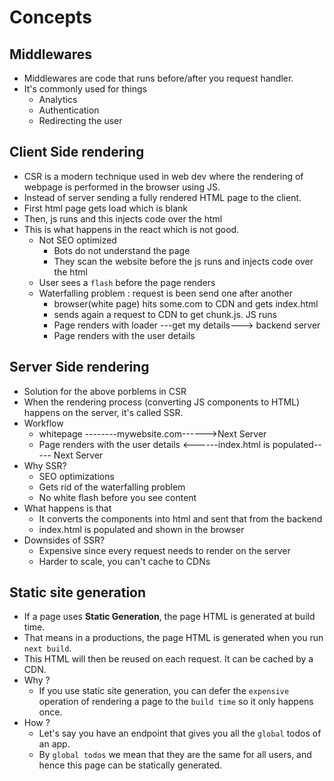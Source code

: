# Concepts

## Middlewares

- Middlewares are code that runs before/after you request handler.
- It's commonly used for things
  - Analytics
  - Authentication
  - Redirecting the user

## Client Side rendering

- CSR is a modern technique used in web dev where the rendering of webpage is performed in the browser using JS.
- Instead of server sending a fully rendered HTML page to the client.
- First html page gets load which is blank
- Then, js runs and this injects code over the html
- This is what happens in the react which is not good.
  - Not SEO optimized
    - Bots do not understand the page
    - They scan the website before the js runs and injects code over the html
  - User sees a `flash` before the page renders
  - Waterfalling problem : request is been send one after another
    - browser(white page) hits some.com to CDN and gets index.html
    - sends again a request to CDN to get chunk.js. JS runs
    - Page renders with loader ---get my details---> backend server
    - Page renders with the user details

## Server Side rendering

- Solution for the above porblems in CSR
- When the rendering process (converting JS components to HTML) happens on the server, it's called SSR.
- Workflow
  - whitepage --------mywebsite.com------>Next Server
  - Page renders with the user details <------index.html is populated----- Next Server
- Why SSR?
  - SEO optimizations
  - Gets rid of the waterfalling problem
  - No white flash before you see content
- What happens is that
  - It converts the components into html and sent that from the backend
  - index.html is populated and shown in the browser
- Downsides of SSR?
  - Expensive since every request needs to render on the server
  - Harder to scale, you can't cache to CDNs

## Static site generation

- If a page uses **Static Generation**, the page HTML is generated at build time.
- That means in a productions, the page HTML is generated when you run `next build`.
- This HTML will then be reused on each request. It can be cached by a CDN.
- Why ?
  - If you use static site generation, you can defer the `expensive` operation of rendering a page to the `build time` so it only happens once.
- How ?
  - Let's say you have an endpoint that gives you all the `global` todos of an app.
  - By `global todos` we mean that they are the same for all users, and hence this page can be statically generated.
